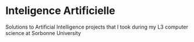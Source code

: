 # Inteligence Artificielle

Solutions to Artificial Intelligence projects that I took during my L3 computer science at Sorbonne University

